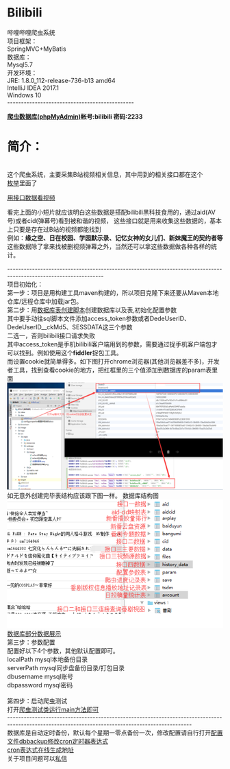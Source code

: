 # Bilibili</br>
哔哩哔哩爬虫系统</br>
项目框架：</br>
SpringMVC+MyBatis</br>
数据库：</br>
Mysql5.7</br>
开发环境：</br>
JRE: 1.8.0_112-release-736-b13 amd64</br>
IntelliJ IDEA 2017.1</br>
Windows 10</br>
----------------------------------------------</br>

<b><a href="https://mikuhime.xyz">爬虫数据库(phpMyAdmin)</a>帐号:bilibili 密码:2233</b>

<h1 >简介：</h1></br>
这个爬虫系统，主要采集B站视频相关信息，其中用到的相关接口都在这个</br>
<a href="src/main/java/org/pqh/util/ApiUrl.java">枚举</a>里面了</br>

<a href="http://ww2.sinaimg.cn/large/005Jr6NYgw1f5x82npzo1g310b0lse8e.gif">用接口数据看视频</a></br>

看完上面的小短片就应该明白这些数据是搭配bilibili黑科技食用的，通过aid(AV号)或者cid(弹幕号)看到被和谐的视频，
这些接口就是用来收集这些数据的，基本上只要是存在过B站的视频都能找到</br>
例如：<b>缘之空、日在校园、学园默示录、记忆女神的女儿们、新妹魔王的契约者等</b></br>
这些数据除了拿来找被删视频弹幕之外，当然还可以拿这些数据做各种各样的统计。

-----------------------------------------------------------------------------------------------------------------</br>
项目初始化：</br>
第一步：项目是用构建工具maven构建的，所以项目克隆下来还要从Maven本地仓库/远程仓库中加载jar包。</br>
第二步：用<a href="https://github.com/luffy9412/Bilibili/blob/master/doc/bilibili.sql">数据库表创建脚本</a>创建数据库以及表,初始化配置参数</br>
其中要手动往sql脚本文件添加access_token参数或者DedeUserID、DedeUserID__ckMd5、SESSDATA这三个参数</br>
二选一，否则bilibili接口请求失败</br>
其中access_token是手机bilibili客户端用到的参数，需要通过捉手机客户端包才可以找到。例如使用这个<b>fiddler</b>捉包工具。</br>
而设置cookie就简单得多。如下图打开chrome浏览器(其他浏览器差不多)，开发者工具，找到查看cookie的地方，把红框里的三个值添加到数据库的param表里面</br>
![image](src/main/webapp/image/initCookie.png)</br>
如无意外创建完毕表结构应该跟下图一样。
数据库结构图
![image](src/main/webapp/image/数据库结构详解.png)</br>
<a href="http://ww3.sinaimg.cn/large/005Jr6NYgw1f5x22mc4zlg30x40bye81.gif">数据库部分数据展示</a></br>
第三步：参数配置</br>
配置好以下4个参数，其他默认配置即可。</br>
localPath	mysql本地备份目录</br>
serverPath	mysql同步盘备份目录/打包目录</br>
dbusername	mysql账号</br>
dbpassword	mysql密码</br>
</br>
第四步：启动爬虫测试</br>
打开<a href="src/main/java/org/pqh/test/Test.java">爬虫测试类运行main方法即可</a></br>
-------------------------------------------------------------------------------------------------------------------------------------------------</br>
数据库是自动定时备份，默认每个星期一零点备份一次，修改配置请自行打开<a href="src/main/resources/config.properties">配置文件dbbackup修改cron定时器表达式</a></br>
<a href="http://cron.qqe2.com/">cron表达式在线生成地址</a></br>
关于项目问题可以<a href="http://tieba.baidu.com/im/pcmsg?from=820363216">私信</a></br>

